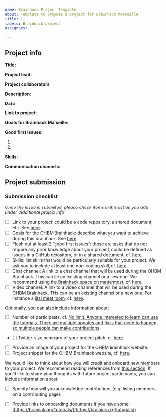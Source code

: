 ```yaml
---
name: Brainhack Project Template
about: Template to propose a project for Brainhack Marseille
title: ''
labels: Brainhack project
assignees: ''

---
```


<!-- Guidelines

We are very excited to meet you at the 2020 Brainhack Marseille 🎉 To submit a project, you need to be an attendee of the 2020 Brainhack Marseille. We ask you to register first over here. Thank you!

We have prepared a checklist to help with your project submission. Here is how to proceed:

Before filling in any part, please submit this issue
Check items in the checklist below as you go through them
Once you are done (at least all 'required' items must be provided), please delete the "Guidelines" section add a comment saying 'hi @Brainhack-Marseille/project-monitors: My project is ready!'
Thank you!

After step 1 (issue submitted), we will assign a 'project monitor' to follow your submission. If at any time you need help or anything is unclear, please add a comment and ping your project monitor. Our team is here to help! -->

## Project info

**Title:**
<!-- Add a title that reflects what the code (or content) will do in a way that makes sense to newcomers who want to contribute to your project. -->

**Project lead:**
<!-- Add name (and Twitter and Mattermost handle if possible) of contact person. -->

**Project collaborators**
<!-- Add names (and Twitter handles if possible) of any person contributing to the project. Try to follow the [all-contributors specification](https://github.com/all-contributors/all-contributors). Contributions of any kind are welcome! -->

**Description:**
<!-- Add a brief description of the project. Try to include all the relevant information to answer the following questions: 
What are you doing, for who, and why;
What makes your project special and exciting;
A short example;
How to get started;
Where to find key resources; -->

**Data**
<!-- If your project uses data, add a short description of the data and a link to its source. -->

**Link to project:**
<!-- Add a link to the project’s GitHub repo or website. -->

**Goals for Brainhack Marseille:**
<!-- Add a list of milestones or deliverables that you expect to achieve during the event. Try to provide goals of varying complexity for contributors with different sets of skills. -->

**Good first issues:**
<!-- Add a list of tasks to help new contributors find easy gateways into open source projects. -->

1. 
2. 

**Skills:**
<!-- Add a list of skills needed to contribute to this project. Try to think of both coding and non-coding skills. You can provide predefined skill levels, but it’s better if you give concrete examples of the type of task contributors will be facing. -->

**Communication channels:**
<!-- Add links to chat channels in Slack or Mattermost, as well as to Zoom, Jitsi, Twitch or any other platform you will be using to work collaboratively. -->

## Project submission

### Submission checklist

*Once the issue is submitted, please check items in this list as you add under ‘Additional project info’*

- [ ] Link to your project: could be a code repository, a shared document, etc. See [here](https://github.com/ohbm/hackathon2020/blob/master/.github/ISSUE_TEMPLATE/handbooks/projects.md#link-to-project).
- [ ] Goals for the OHBM Brainhack: describe what you want to achieve during this brainhack. See [here](https://github.com/ohbm/hackathon2020/blob/master/.github/ISSUE_TEMPLATE/handbooks/projects.md#goals).
- [ ] Flesh out at least 2 “good first issues”: those are tasks that do not require any prior knowledge about your project, could be defined as issues in a GitHub repository, or in a shared document, cf. [here](https://github.com/ohbm/hackathon2020/blob/master/.github/ISSUE_TEMPLATE/handbooks/projects.md#onboarding-2-good-first-issues).
- [ ] Skills: list skills that would be particularly suitable for your project. We ask you to include at least one non-coding skill, cf. [here](https://github.com/ohbm/hackathon2020/blob/master/.github/ISSUE_TEMPLATE/handbooks/projects.md#onboarding-skills).
- [ ] Chat channel: A link to a chat channel that will be used during the OHBM Brainhack. This can be an existing channel or a new one. We recommend using the [Brainhack space on mattermost](https://mattermost.brainhack.org/), cf. [here](https://github.com/ohbm/hackathon2020/blob/master/.github/ISSUE_TEMPLATE/handbooks/projects.md#chat).
- [ ] Video channel: A link to a video channel that will be used during the OHBM Brainhack. This can be an existing channel or a new one. For instance a [jitsi meet room](https://meet.jit.si/), cf. [here](https://github.com/ohbm/hackathon2020/blob/master/.github/ISSUE_TEMPLATE/handbooks/projects.md#video-calls).

Optionally, you can also include information about:

- [ ] Number of participants, cf. [No limit. Anyone interested to learn can use the tutorials. There are multiple updates and fixes that need to happen, so multiple people can make contributions](https://github.com/ohbm/hackathon2020/blob/master/.github/ISSUE_TEMPLATE/handbooks/projects.md#participant-capacity).
- [ ] Twitter-size summary of your project pitch, cf. [here](https://github.com/ohbm/hackathon2020/blob/master/.github/ISSUE_TEMPLATE/handbooks/projects.md#twitter-size-summary-of-your-project-pitch).
- [ ] Provide an image of your project for the OHBM brainhack website.
- [ ] Project snippet for the OHBM Brainhack website, cf. [here](https://github.com/ohbm/hackathon2020/blob/master/.github/ISSUE_TEMPLATE/handbooks/projects.md#project-snippet-for-the-ohbm-brainhack-website).

We would like to think about how you will credit and onboard new members to your project. We recommend reading references from [this section](https://github.com/ohbm/hackathon2020/blob/master/.github/ISSUE_TEMPLATE/handbooks/projects.md#credit-and-onboarding). If you’d like to share your thoughts with future project participants, you can include information about:

- [ ] Specify how will you acknowledge contributions (e.g. listing members on a contributing page).
- [ ] Provide links to onboarding documents if you have some: [https://brainiak.org/tutorials/](https://brainiak.org/tutorials/)
 
